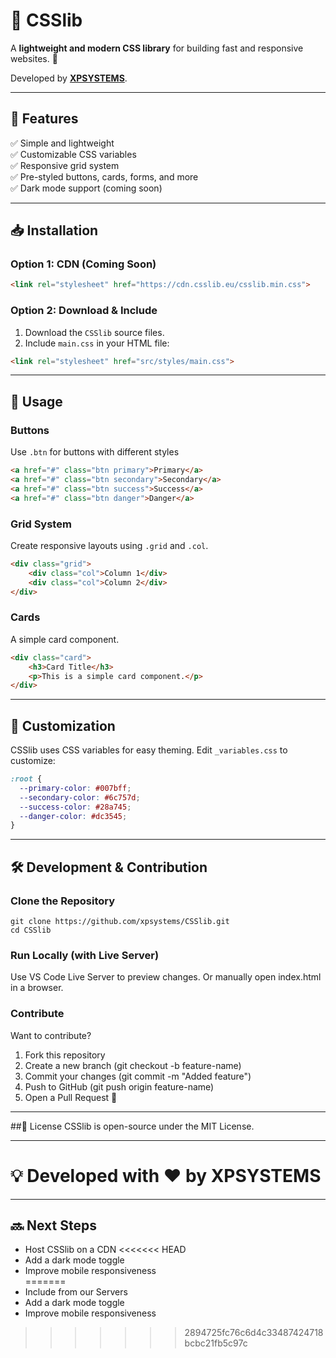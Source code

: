 # 🎨 CSSlib  

A **lightweight and modern CSS library** for building fast and responsive websites. 🚀  

Developed by **[XPSYSTEMS](https://github.com/xpsystems)**.  

---

## 🌟 Features  
✅ Simple and lightweight  
✅ Customizable CSS variables  
✅ Responsive grid system  
✅ Pre-styled buttons, cards, forms, and more  
✅ Dark mode support (coming soon)  

---

## 📥 Installation  

### Option 1: CDN (Coming Soon)  
```html
<link rel="stylesheet" href="https://cdn.csslib.eu/csslib.min.css">
````
### Option 2: Download & Include 
1. Download the ``CSSlib`` source files.
2. Include ``main.css`` in your HTML file:
```html
<link rel="stylesheet" href="src/styles/main.css">
````
---
## 📌 Usage
### Buttons
Use ``.btn`` for buttons with different styles
```html
<a href="#" class="btn primary">Primary</a>
<a href="#" class="btn secondary">Secondary</a>
<a href="#" class="btn success">Success</a>
<a href="#" class="btn danger">Danger</a>
````
### Grid System
Create responsive layouts using ``.grid`` and ``.col``.
```html
<div class="grid">
    <div class="col">Column 1</div>
    <div class="col">Column 2</div>
</div>
```
### Cards
A simple card component.
```html
<div class="card">
    <h3>Card Title</h3>
    <p>This is a simple card component.</p>
</div>
```
---
## 🎨 Customization
CSSlib uses CSS variables for easy theming.
Edit ``_variables.css`` to customize:
```css
:root {
  --primary-color: #007bff;
  --secondary-color: #6c757d;
  --success-color: #28a745;
  --danger-color: #dc3545;
}
```
---
## 🛠 Development & Contribution
### Clone the Repository
````
git clone https://github.com/xpsystems/CSSlib.git
cd CSSlib
````
### Run Locally (with Live Server)
Use VS Code Live Server to preview changes.
Or manually open index.html in a browser. 
### Contribute
Want to contribute?
1. Fork this repository
2. Create a new branch (git checkout -b feature-name)
3. Commit your changes (git commit -m "Added feature")
4. Push to GitHub (git push origin feature-name)
5. Open a Pull Request 🚀

---

##📢 License
CSSlib is open-source under the MIT License.

---
# 💡 Developed with ❤️ by XPSYSTEMS

---

## 🔜 Next Steps  
-  Host CSSlib on a CDN
<<<<<<< HEAD
-  Add a dark mode toggle  
-  Improve mobile responsiveness  
=======
-  Include from our Servers
-  Add a dark mode toggle  
-  Improve mobile responsiveness  

>>>>>>> 2894725fc76c6d4c33487424718bcbc21fb5c97c
